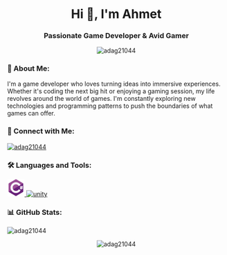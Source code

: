 <h1 align="center">Hi 👋, I'm Ahmet</h1>
<h3 align="center">Passionate Game Developer & Avid Gamer</h3>

<p align="center">
  <img src="https://komarev.com/ghpvc/?username=adag21044&label=Profile%20views&color=0e75b6&style=flat" alt="adag21044" />
</p>

<h3 align="left">🚀 About Me:</h3>
<p align="left">
  I'm a game developer who loves turning ideas into immersive experiences. Whether it's coding the next big hit or enjoying a gaming session, my life revolves around the world of games. I'm constantly exploring new technologies and programming patterns to push the boundaries of what games can offer.
</p>

<h3 align="left">🔗 Connect with Me:</h3>
<p align="left">
<a href="https://linkedin.com/in/adag21044" target="_blank"><img align="center" src="https://raw.githubusercontent.com/rahuldkjain/github-profile-readme-generator/master/src/images/icons/Social/linked-in-alt.svg" alt="adag21044" height="30" width="40" /></a>
</p>

<h3 align="left">🛠️ Languages and Tools:</h3>
<p align="left">
  <a href="https://www.w3schools.com/cs/" target="_blank" rel="noreferrer"> 
    <img src="https://raw.githubusercontent.com/devicons/devicon/master/icons/csharp/csharp-original.svg" alt="csharp" width="40" height="40"/> 
  </a> 
  <a href="https://unity.com/" target="_blank" rel="noreferrer"> 
    <img src="https://www.vectorlogo.zone/logos/unity3d/unity3d-icon.svg" alt="unity" width="40" height="40"/> 
  </a>
</p>

<h3 align="left">📊 GitHub Stats:</h3>
<p align="left">
  <img align="center" src="https://github-readme-stats.vercel.app/api/top-langs/?username=adag21044&layout=compact&theme=dark" alt="adag21044" />
</p>







<p align="center">
  <img src="https://github-readme-streak-stats.herokuapp.com/?user=adag21044&theme=dark" alt="adag21044" />
</p>


